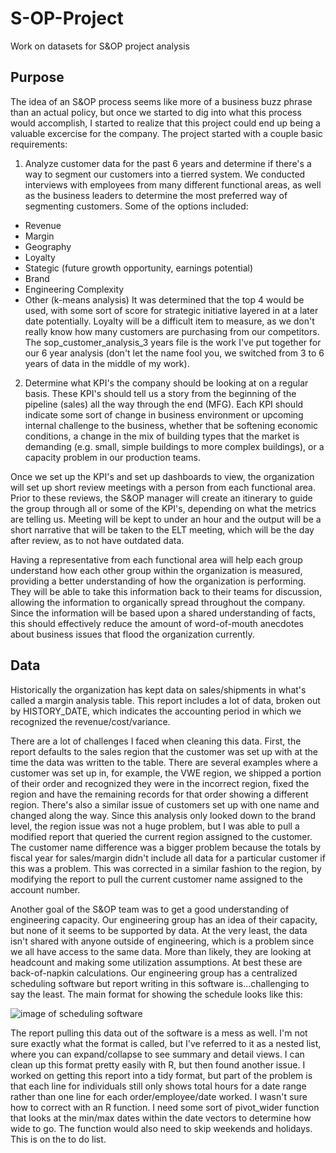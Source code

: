 # S-OP-Project
Work on datasets for S&amp;OP project analysis

## Purpose

The idea of an S&OP process seems like more of a business buzz phrase than an actual policy, but once we started to dig into what this process would accomplish, I started to realize that this project could end up being a valuable excercise for the company. The project started with a couple basic requirements:

1. Analyze customer data for the past 6 years and determine if there's a way to segment our customers into a tierred system. We conducted interviews with employees from many different functional areas, as well as the business leaders to determine the most preferred way of segmenting customers. Some of the options included:
 * Revenue
 * Margin
 * Geography
 * Loyalty
 * Stategic (future growth opportunity, earnings potential)
 * Brand
 * Engineering Complexity
 * Other (k-means analysis)
It was determined that the top 4 would be used, with some sort of score for strategic initiative layered in at a later date potentially. Loyalty will be a difficult item to measure, as we don't really know how many customers are purchasing from our competitors. The sop_customer_analysis_3 years file is the work I've put together for our 6 year analysis (don't let the name fool you, we switched from 3 to 6 years of data in the middle of my work).

2. Determine what KPI's the company should be looking at on a regular basis. These KPI's should tell us a story from the beginning of the pipeline (sales) all the way through the end (MFG). Each KPI should indicate some sort of change in business environment or upcoming internal challenge to the business, whether that be softening economic conditions, a change in the mix of building types that the market is demanding (e.g. small, simple buildings to more complex buildings), or a capacity problem in our production teams.

Once we set up the KPI's and set up dashboards to view, the organization will set up short review meetings with a person from each functional area. Prior to these reviews, the S&OP manager will create an itinerary to guide the group through all or some of the KPI's, depending on what the metrics are telling us. Meeting will be kept to under an hour and the output will be a short narrative that will be taken to the ELT meeting, which will be the day after review, as to not have outdated data.

Having a representative from each functional area will help each group understand how each other group within the organization is measured, providing a better understanding of how the organization is performing. They will be able to take this information back to their teams for discussion, allowing the information to organically spread throughout the company. Since the information will be based upon a shared understanding of facts, this should effectively reduce the amount of word-of-mouth anecdotes about business issues that flood the organization currently.

## Data

Historically the organization has kept data on sales/shipments in what's called a margin analysis table. This report includes a lot of data, broken out by HISTORY_DATE, which indicates the accounting period in which we recognized the revenue/cost/variance. 

There are a lot of challenges I faced when cleaning this data. First, the report defaults to the sales region that the customer was set up with at the time the data was written to the table. There are several examples where a customer was set up in, for example, the VWE region, we shipped a portion of their order and recognized they were in the incorrect region, fixed the region and have the remaining records for that order showing a different region. There's also a similar issue of customers set up with one name and changed along the way. Since this analysis only looked down to the brand level, the region issue was not a huge problem, but I was able to pull a modified report that queried the current region assigned to the customer. The customer name difference was a bigger problem because the totals by fiscal year for sales/margin didn't include all data for a particular customer if this was a problem. This was corrected in a similar fashion to the region, by modifying the report to pull the current customer name assigned to the account number.

Another goal of the S&OP team was to get a good understanding of engineering capacity. Our engineering group has an idea of their capacity, but none of it seems to be supported by data. At the very least, the data isn't shared with anyone outside of engineering, which is a problem since we all have access to the same data. More than likely, they are looking at headcount and making some utilization assumptions. At best these are back-of-napkin calculations. Our engineering group has a centralized scheduling software but report writing in this software is...challenging to say the least. The main format for showing the schedule looks like this:

![image of scheduling software](~/R/Git/Project/S-OP-Project/eng_schedule.png)

The report pulling this data out of the software is a mess as well. I'm not sure exactly what the format is called, but I've referred to it as a nested list, where you can expand/collapse to see summary and detail views. I can clean up this format pretty easily with R, but then found another issue. I worked on getting this report into a tidy format, but part of the problem is that each line for individuals still only shows total hours for a date range rather than one line for each order/employee/date worked. I wasn't sure how to correct with an R function. I need some sort of pivot_wider function that looks at the min/max dates within the date vectors to determine how wide to go. The function would also need to skip weekends and holidays. This is on the to do list.